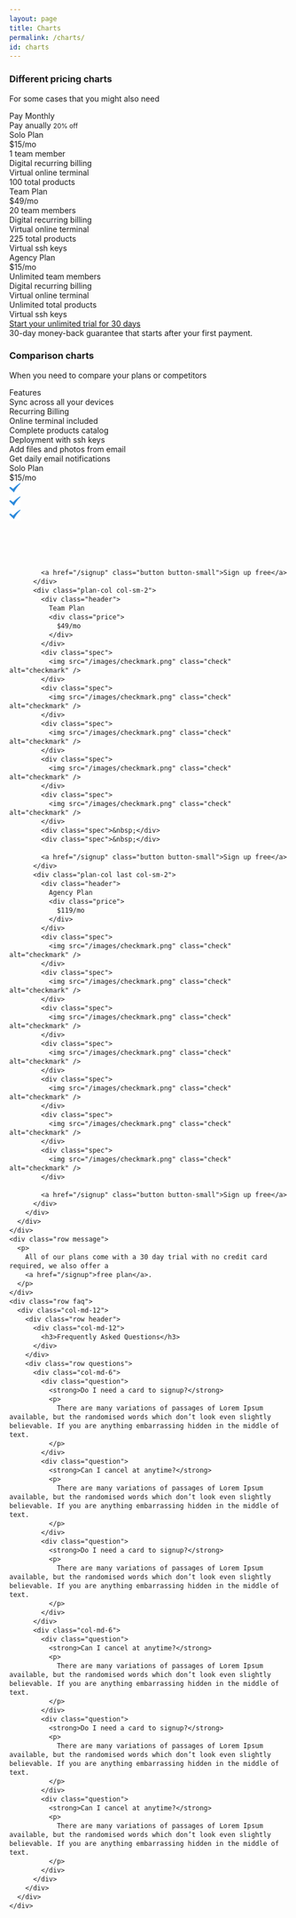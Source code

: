 ```yaml
---
layout: page
title: Charts
permalink: /charts/
id: charts
---
```


<div id="tabs-option">
  <div class="container">
    <div class="row header">
      <h3>Different pricing charts</h3>
      <p>For some cases that you might also need</p>
    </div>
    <div class="row">
      <div class="col-md-12">
        <div class="tabs">
          <div class="tab monthly active">
            <span>Pay Monthly</span>
          </div>
          <div class="tab anually">
            <span>
              Pay anually
              <small>20% off</small>
            </span>
          </div>
        </div>
        <div class="plans clearfix">
          <div class="plan col-md-4">
            <div class="header">
              <span class="icon entypo-user"></span>
              Solo Plan
              <div class="price" data-monthly="$15/mo" data-anually="$150/y">
                $15/mo
              </div>
            </div>
            <div class="specs">
              <div class="spec">
                <span class="variable">1</span> team member
              </div>
              <div class="spec">
                <span class="variable">Digital</span> recurring billing
              </div>
              <div class="spec">
                <span class="variable">Virtual</span> online terminal
              </div>
              <div class="spec">
                <span class="variable">100</span> total products
              </div>
            </div>
          </div>
          <div class="plan col-md-4 middle">
            <div class="header">
              <span class="icon entypo-users"></span>
              Team Plan
              <div class="price" data-monthly="$49/mo" data-anually="$550/y">
                $49/mo
              </div>
            </div>
            <div class="specs">
              <div class="spec">
                <span class="variable">20</span> team members
              </div>
              <div class="spec">
                <span class="variable">Digital</span> recurring billing
              </div>
              <div class="spec">
                <span class="variable">Virtual</span> online terminal
              </div>
              <div class="spec">
                <span class="variable">225</span> total products
              </div>
              <div class="spec">
                <span class="variable">Virtual</span> ssh keys
              </div>
            </div>
          </div>
          <div class="plan col-md-4">
            <div class="header">
              <span class="icon entypo-suitcase"></span>
              Agency Plan
              <div class="price" data-monthly="$99/mo" data-anually="$1,100/y">
                $15/mo
              </div>
            </div>
            <div class="specs">
              <div class="spec">
                <span class="variable">Unlimited</span> team members
              </div>
              <div class="spec">
                <span class="variable">Digital</span> recurring billing
              </div>
              <div class="spec">
                <span class="variable">Virtual</span> online terminal
              </div>
              <div class="spec">
                <span class="variable">Unlimited</span> total products
              </div>
              <div class="spec">
                <span class="variable">Virtual</span> ssh keys
              </div>
            </div>
          </div>
        </div>
        <div class="signup">
          <a href="/signup" class="button button-small">
            Start your unlimited trial for 30 days
          </a>
          <div class="message">
            30-day money-back guarantee that starts after your first payment.
          </div>
        </div>
      </div>
    </div>
  </div>
</div>

<div id="chart-option">
  <div class="container">
    <div class="row">
      <div class="col-md-12"><div class="divider"></div></div>
    </div>
    <div class="row header">
      <h3>Comparison charts</h3>
      <p>
        When you need to compare your plans or competitors
      </p>
    </div>
    <div class="row">
      <div class="col-md-12">
        <div class="chart clearfix">
          <div class="features-col col-sm-6">
            <div class="header">                
              Features
            </div>
            <div class="spec">
              <span class="icon brankic-calendar2"></span>
              Sync across all your devices
            </div>
            <div class="spec">
              <span class="icon brankic-loop"></span>
              Recurring Billing
            </div>
            <div class="spec">
              <span class="icon brankic-phone"></span>
              Online terminal included
            </div>
            <div class="spec">
              <span class="icon brankic-locked"></span>
              Complete products catalog
            </div>
            <div class="spec">
              <span class="icon brankic-key"></span>
              Deployment with ssh keys
            </div>
            <div class="spec">
              <span class="icon brankic-pictures3"></span>
              Add files and photos from email
            </div>
            <div class="spec last">
              <span class="icon brankic-envelope"></span>
              Get daily email notifications
            </div>
          </div>
          <div class="plan-col col-sm-2">
            <div class="header">
              Solo Plan
              <div class="price">
                $15/mo
              </div>
            </div>
            <div class="spec">
              <img src="/images/checkmark.png" class="check" alt="checkmark" />
            </div>
            <div class="spec">
              <img src="/images/checkmark.png" class="check" alt="checkmark" />
            </div>
            <div class="spec">
              <img src="/images/checkmark.png" class="check" alt="checkmark" />
            </div>
            <div class="spec">&nbsp;</div>
            <div class="spec">&nbsp;</div>
            <div class="spec">&nbsp;</div>
            <div class="spec">&nbsp;</div>

            <a href="/signup" class="button button-small">Sign up free</a>
          </div>
          <div class="plan-col col-sm-2">
            <div class="header">
              Team Plan
              <div class="price">
                $49/mo
              </div>
            </div>
            <div class="spec">
              <img src="/images/checkmark.png" class="check" alt="checkmark" />
            </div>
            <div class="spec">
              <img src="/images/checkmark.png" class="check" alt="checkmark" />
            </div>
            <div class="spec">
              <img src="/images/checkmark.png" class="check" alt="checkmark" />
            </div>
            <div class="spec">
              <img src="/images/checkmark.png" class="check" alt="checkmark" />
            </div>
            <div class="spec">
              <img src="/images/checkmark.png" class="check" alt="checkmark" />
            </div>
            <div class="spec">&nbsp;</div>
            <div class="spec">&nbsp;</div>

            <a href="/signup" class="button button-small">Sign up free</a>
          </div>
          <div class="plan-col last col-sm-2">
            <div class="header">
              Agency Plan
              <div class="price">
                $119/mo
              </div>
            </div>
            <div class="spec">
              <img src="/images/checkmark.png" class="check" alt="checkmark" />
            </div>
            <div class="spec">
              <img src="/images/checkmark.png" class="check" alt="checkmark" />
            </div>
            <div class="spec">
              <img src="/images/checkmark.png" class="check" alt="checkmark" />
            </div>
            <div class="spec">
              <img src="/images/checkmark.png" class="check" alt="checkmark" />
            </div>
            <div class="spec">
              <img src="/images/checkmark.png" class="check" alt="checkmark" />
            </div>
            <div class="spec">
              <img src="/images/checkmark.png" class="check" alt="checkmark" />
            </div>
            <div class="spec">
              <img src="/images/checkmark.png" class="check" alt="checkmark" />
            </div>

            <a href="/signup" class="button button-small">Sign up free</a>
          </div>
        </div>
      </div>
    </div>
    <div class="row message">
      <p>
        All of our plans come with a 30 day trial with no credit card required, we also offer a 
        <a href="/signup">free plan</a>.
      </p>
    </div>  
    <div class="row faq">
      <div class="col-md-12">
        <div class="row header">
          <div class="col-md-12">
            <h3>Frequently Asked Questions</h3>
          </div>
        </div>
        <div class="row questions">
          <div class="col-md-6">
            <div class="question">
              <strong>Do I need a card to signup?</strong>
              <p>
                There are many variations of passages of Lorem Ipsum available, but the randomised words which don’t look even slightly believable. If you are anything embarrassing hidden in the middle of text.
              </p>
            </div>
            <div class="question">
              <strong>Can I cancel at anytime?</strong>
              <p>
                There are many variations of passages of Lorem Ipsum available, but the randomised words which don’t look even slightly believable. If you are anything embarrassing hidden in the middle of text.
              </p>
            </div>
            <div class="question">
              <strong>Do I need a card to signup?</strong>
              <p>
                There are many variations of passages of Lorem Ipsum available, but the randomised words which don’t look even slightly believable. If you are anything embarrassing hidden in the middle of text.
              </p>
            </div>
          </div>
          <div class="col-md-6">
            <div class="question">
              <strong>Can I cancel at anytime?</strong>
              <p>
                There are many variations of passages of Lorem Ipsum available, but the randomised words which don’t look even slightly believable. If you are anything embarrassing hidden in the middle of text.
              </p>
            </div>
            <div class="question">
              <strong>Do I need a card to signup?</strong>
              <p>
                There are many variations of passages of Lorem Ipsum available, but the randomised words which don’t look even slightly believable. If you are anything embarrassing hidden in the middle of text.
              </p>
            </div>
            <div class="question">
              <strong>Can I cancel at anytime?</strong>
              <p>
                There are many variations of passages of Lorem Ipsum available, but the randomised words which don’t look even slightly believable. If you are anything embarrassing hidden in the middle of text.
              </p>
            </div>
          </div>
        </div>
      </div>
    </div>
  </div>
</div>